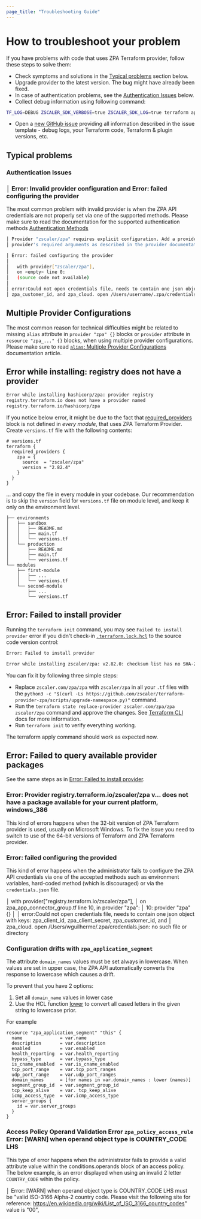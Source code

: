 ```yaml
---
page_title: "Troubleshooting Guide"
---
```


# How to troubleshoot your problem

If you have problems with code that uses ZPA Terraform provider, follow these steps to solve them:

* Check symptoms and solutions in the [Typical problems](#typical-problems) section below.
* Upgrade provider to the latest version. The bug might have already been fixed.
* In case of authentication problems, see the [Authentication Issues](#authentication-issues) below.
* Collect debug information using following command:

```sh
TF_LOG=DEBUG ZSCALER_SDK_VERBOSE=true ZSCALER_SDK_LOG=true terraform apply -no-color 2>&1 |tee tf-debug.log
```

* Open a [new GitHub issue](https://github.com/zscaler/terraform-provider-zpa/issues/new/choose) providing all information described in the issue template - debug logs, your Terraform code, Terraform & plugin versions, etc.

## Typical problems

### Authentication Issues

### │ Error: Invalid provider configuration and Error: failed configuring the provider

The most common problem with invalid provider is when the ZPA API credentials are not properly set via one of the supported methods. Please make sure to read the documentation for the supported authentication methods [Authentication Methods](https://registry.terraform.io/providers/zscaler/zpa/latest/docs)

```sh
│ Provider "zscaler/zpa" requires explicit configuration. Add a provider block to the root module and configure the
│ provider's required arguments as described in the provider documentation.
```

```sh
│ Error: failed configuring the provider
│
│   with provider["zscaler/zpa"],
│   on <empty> line 0:
│   (source code not available)
│
│ error:Could not open credentials file, needs to contain one json object with keys: zpa_client_id, zpa_client_secret,
│ zpa_customer_id, and zpa_cloud. open /Users/username/.zpa/credentials.json: no such file or directory
```

## Multiple Provider Configurations

The most common reason for technical difficulties might be related to missing `alias` attribute in `provider "zpa" {}` blocks or `provider` attribute in `resource "zpa_..." {}` blocks, when using multiple provider configurations. Please make sure to read [`alias`: Multiple Provider Configurations](https://www.terraform.io/docs/language/providers/configuration.html#alias-multiple-provider-configurations) documentation article.

## Error while installing: registry does not have a provider

```sh
Error while installing hashicorp/zpa: provider registry
registry.terraform.io does not have a provider named
registry.terraform.io/hashicorp/zpa
```

If you notice below error, it might be due to the fact that [required_providers](https://www.terraform.io/docs/language/providers/requirements.html#requiring-providers) block is not defined in *every module*, that uses ZPA Terraform Provider. Create `versions.tf` file with the following contents:

```hcl
# versions.tf
terraform {
  required_providers {
    zpa = {
      source  = "zscaler/zpa"
      version = "2.82.4"
    }
  }
}
```

... and copy the file in every module in your codebase. Our recommendation is to skip the `version` field for `versions.tf` file on module level, and keep it only on the environment level.

```
├── environments
│   ├── sandbox
│   │   ├── README.md
│   │   ├── main.tf
│   │   └── versions.tf
│   └── production
│       ├── README.md
│       ├── main.tf
│       └── versions.tf
└── modules
    ├── first-module
    │   ├── ...
    │   └── versions.tf
    └── second-module
        ├── ...
        └── versions.tf
```

## Error: Failed to install provider

Running the `terraform init` command, you may see `Failed to install provider` error if you didn't check-in [`.terraform.lock.hcl`](https://www.terraform.io/language/files/dependency-lock#lock-file-location) to the source code version control:

```sh
Error: Failed to install provider

Error while installing zscaler/zpa: v2.82.0: checksum list has no SHA-256 hash for "https://github.com/zscaler/terraform-provider-zpa/releases/download/v2.82.0/terraform-provider-zpa_2.82.0_darwin_amd64.zip"
```

You can fix it by following three simple steps:

* Replace `zscaler.com/zpa/zpa` with `zscaler/zpa` in all your `.tf` files with the `python3 -c "$(curl -Ls https://github.com/zscaler/terraform-provider-zpa/scripts/upgrade-namespace.py)"` command.
* Run the `terraform state replace-provider zscaler.com/zpa/zpa zscaler/zpa` command and approve the changes. See [Terraform CLI](https://www.terraform.io/cli/commands/state/replace-provider) docs for more information.
* Run `terraform init` to verify everything working.

The terraform apply command should work as expected now.

## Error: Failed to query available provider packages

See the same steps as in [Error: Failed to install provider](#error-failed-to-install-provider).

### Error: Provider registry.terraform.io/zscaler/zpa v... does not have a package available for your current platform, windows_386

This kind of errors happens when the 32-bit version of ZPA Terraform provider is used, usually on Microsoft Windows. To fix the issue you need to switch to use of the 64-bit versions of Terraform and ZPA Terraform provider.

### Error: failed configuring the provided

This kind of error happens when the administrator fails to configure the ZPA API credentials via one of the accepted methods such as environment variables, hard-coded method (which is discouraged) or via the `credentials.json` file.

│   with provider["registry.terraform.io/zscaler/zpa"],
│   on zpa_app_connector_group.tf line 10, in provider "zpa":
│   10: provider "zpa" {}
│
│ error:Could not open credentials file, needs to contain one json object with keys: zpa_client_id, zpa_client_secret, zpa_customer_id, and
│ zpa_cloud. open /Users/wguilherme/.zpa/credentials.json: no such file or directory

### Configuration drifts with `zpa_application_segment`

The attribute `domain_names` values must be set always in lowercase. When values are set in upper case, the ZPA API automatically converts the response to lowercase which causes a drift.

To prevent that you have 2 options:

1. Set all `domain_name` values in lower case
2. Use the HCL function [lower](https://developer.hashicorp.com/terraform/language/functions/lower) to convert all cased letters in the given string to lowercase prior.

For example

```hcl
resource "zpa_application_segment" "this" {
  name              = var.name
  description       = var.description
  enabled           = var.enabled
  health_reporting  = var.health_reporting
  bypass_type       = var.bypass_type
  is_cname_enabled  = var.is_cname_enabled
  tcp_port_range    = var.tcp_port_ranges
  udp_port_range    = var.udp_port_ranges
  domain_names      = [for names in var.domain_names : lower (names)]
  segment_group_id  = var.segment_group_id
  tcp_keep_alive    = var. tcp_keep_alive
  icmp_access_type  = var.icmp_access_type
  server_groups {
    id = var.server_groups
  }
}
```

### Access Policy Operand Validation Error `zpa_policy_access_rule` Error: [WARN] when operand object type is COUNTRY_CODE LHS

This type of error happens when the administrator fails to provide a valid attribute value within the conditions.operands block of an access policy.
The below example, is an error displayed when using an invalid 2 letter `COUNTRY_CODE` wihin the policy.

│ Error: [WARN] when operand object type is COUNTRY_CODE LHS must be "valid ISO-3166 Alpha-2 country code. Please visit the following site for reference: https://en.wikipedia.org/wiki/List_of_ISO_3166_country_codes" value is "00", <nil>
